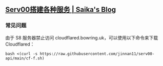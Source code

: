 ## [Serv00搭建各种服务 | Saika's Blog](https://saika.us.kg/2024/01/27/serv00_logs)

### 常见问题

由于 S8 服务器禁止访问 cloudflared.bowring.uk，可以使用以下命令来下载 Cloudflared：

```
bash <(curl -s https://raw.githubusercontent.com/jinnan11/serv00-api/main/cf-f.sh)
```
